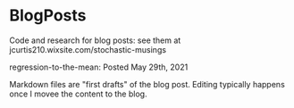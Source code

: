 # BlogPosts
Code and research for blog posts: see them at jcurtis210.wixsite.com/stochastic-musings

regression-to-the-mean: Posted May 29th, 2021

Markdown files are "first drafts" of the blog post. Editing typically happens once I movee the content to the blog. 
